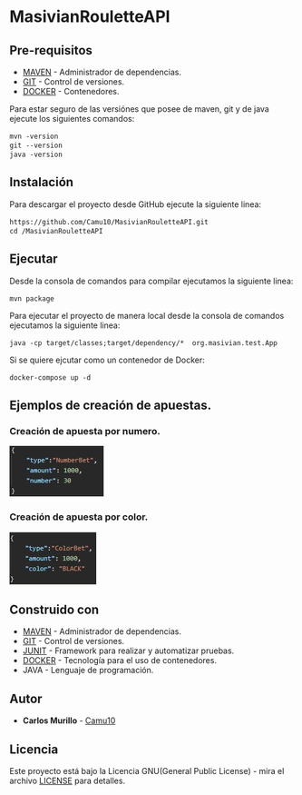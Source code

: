 # MasivianRouletteAPI

## Pre-requisitos
* [MAVEN](https://maven.apache.org/) - Administrador de dependencias.
* [GIT](https://git-scm.com/) - Control de versiones.
* [DOCKER](https://www.docker.com/) - Contenedores.   

Para estar seguro de las versiónes que posee de maven, git y de java ejecute los siguientes comandos:
```
mvn -version  
git --version  
java -version  
```
## Instalación 
Para descargar el proyecto desde GitHub ejecute la siguiente linea:
```
https://github.com/Camu10/MasivianRouletteAPI.git
cd /MasivianRouletteAPI
```

## Ejecutar
Desde la consola de comandos para compilar ejecutamos la siguiente linea:
```
mvn package
```
Para ejecutar el proyecto de manera local desde la consola de comandos ejecutamos la siguiente linea:
```
java -cp target/classes;target/dependency/*  org.masivian.test.App
```
Si se quiere ejcutar como un contenedor de Docker:
```
docker-compose up -d 
```
## Ejemplos de creación de apuestas.
### Creación de apuesta por numero.
![NumberBet](https://github.com/Camu10/MasivianRouletteAPI/blob/main/img/NumberBet.jpg)
### Creación de apuesta por color.
![NumberBet](https://github.com/Camu10/MasivianRouletteAPI/blob/main/img/ColorBet.jpg)

## Construido con
* [MAVEN](https://maven.apache.org/) - Administrador de dependencias.
* [GIT](https://git-scm.com/) - Control de versiones.
* [JUNIT](https://junit.org/junit5/) - Framework para realizar y automatizar pruebas.
* [DOCKER](https://www.docker.com/) - Tecnología para el uso de contenedores.
* JAVA - Lenguaje de programación.

## Autor
* **Carlos Murillo** - [Camu10](https://github.com/Camu10)

## Licencia
Este proyecto está bajo la Licencia GNU(General Public License) - mira el archivo [LICENSE](LICENSE) para detalles.
